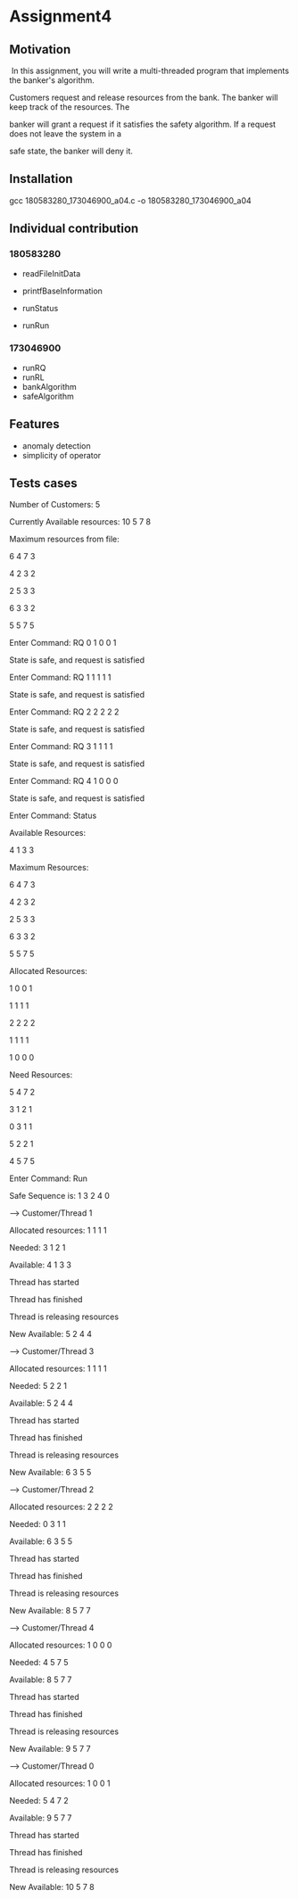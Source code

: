 # Assignment4
## Motivation

​	In this assignment, you will write a multi-threaded program that implements the banker's algorithm.  

Customers request and release resources from the bank. The banker will keep track of the resources. The  

banker will grant a request if it satisfies the safety algorithm. If a request does not leave the system in a  

safe state, the banker will deny it.

## Installation

gcc 180583280_173046900_a04.c  -o 180583280_173046900_a04

## Individual contribution 

### 180583280

- readFileInitData
- printfBaseInformation
- runStatus

- runRun

###  173046900

- runRQ
- runRL
- bankAlgorithm
- safeAlgorithm

## Features

-  anomaly detection 
-  simplicity of operator 

## Tests cases

Number of Customers: 5 

Currently Available resources: 10 5 7 8 

Maximum resources from file: 

6 4 7 3 

4 2 3 2 

2 5 3 3 

6 3 3 2 

5 5 7 5 

Enter Command: RQ 0 1 0 0 1 

State is safe, and request is satisfied 

Enter Command: RQ 1 1 1 1 1 

State is safe, and request is satisfied 

Enter Command: RQ 2 2 2 2 2 

State is safe, and request is satisfied 

Enter Command: RQ 3 1 1 1 1 

State is safe, and request is satisfied 

Enter Command: RQ 4 1 0 0 0 

State is safe, and request is satisfied 

Enter Command: Status 

Available Resources: 

4 1 3 3 

Maximum Resources: 

6 4 7 3 

4 2 3 2 

2 5 3 3 

6 3 3 2 

5 5 7 5 

Allocated Resources: 

1 0 0 1 

1 1 1 1 

2 2 2 2 

1 1 1 1 

1 0 0 0 

Need Resources: 

5 4 7 2 

3 1 2 1 

0 3 1 1 

5 2 2 1 

4 5 7 5 

Enter Command: Run 

Safe Sequence is: 1 3 2 4 0 

--> Customer/Thread 1 

 Allocated resources: 1 1 1 1 

 Needed: 3 1 2 1 

 Available: 4 1 3 3 

 Thread has started 

 Thread has finished 

 Thread is releasing resources 

 New Available: 5 2 4 4 

--> Customer/Thread 3 

 Allocated resources: 1 1 1 1 

 Needed: 5 2 2 1 

 Available: 5 2 4 4

Thread has started 

 Thread has finished 

 Thread is releasing resources 

 New Available: 6 3 5 5 

--> Customer/Thread 2 

 Allocated resources: 2 2 2 2 

 Needed: 0 3 1 1 

 Available: 6 3 5 5 

 Thread has started 

 Thread has finished 

 Thread is releasing resources 

 New Available: 8 5 7 7 

--> Customer/Thread 4 

 Allocated resources: 1 0 0 0 

 Needed: 4 5 7 5 

 Available: 8 5 7 7 

 Thread has started 

 Thread has finished 

 Thread is releasing resources 

 New Available: 9 5 7 7 

--> Customer/Thread 0 

 Allocated resources: 1 0 0 1 

 Needed: 5 4 7 2 

 Available: 9 5 7 7 

 Thread has started 

 Thread has finished 

 Thread is releasing resources 

 New Available: 10 5 7 8